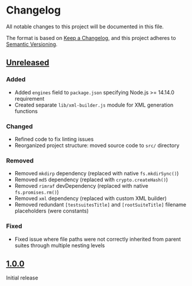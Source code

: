 # Changelog

All notable changes to this project will be documented in this file.

The format is based on [Keep a Changelog](https://keepachangelog.com/en/1.0.0/),
and this project adheres to [Semantic Versioning](https://semver.org/spec/v2.0.0.html).

## [Unreleased]

### Added

- Added `engines` field to `package.json` specifying Node.js >= 14.14.0 requirement
- Created separate `lib/xml-builder.js` module for XML generation functions

### Changed

- Refined code to fix linting issues
- Reorganized project structure: moved source code to `src/` directory

### Removed

- Removed `mkdirp` dependency (replaced with native `fs.mkdirSync()`)
- Removed `md5` dependency (replaced with `crypto.createHash()`)
- Removed `rimraf` devDependency (replaced with native `fs.promises.rm()`)
- Removed `xml` dependency (replaced with custom XML builder)
- Removed redundant `[testsuitesTitle]` and `[rootSuiteTitle]` filename placeholders (were constants)

### Fixed

- Fixed issue where file paths were not correctly inherited from parent suites through multiple nesting levels

## [1.0.0]

Initial release

[Unreleased]: https://github.com/X-Guardian/mocha-gitlab-reporter/compare/v1.0.0...HEAD
[1.0.0]: https://github.com/X-Guardian/mocha-gitlab-reporter/releases/tag/v1.0.0
